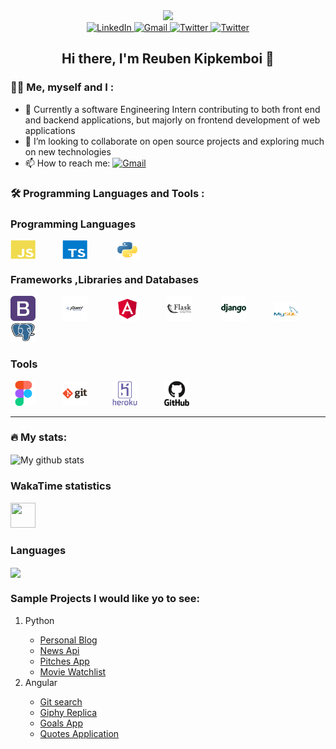 <div id="header"align="center">
  <img src="https://media.giphy.com/media/iIGT8Y1rOYhBpdHh1C/giphy.gif" width="150"/>
</div>

<div id="site-badges" align="center">
  <a href="https://www.linkedin.com/in/reuben-kipkemboi/">
    <img src="https://img.shields.io/badge/LinkedIn-blue?style=for-the-badge&logo=linkedin&logoColor=white" alt="LinkedIn"/>
  </a>
  <a href="https://mail.google.com/mail">
    <img src="https://img.shields.io/badge/Gmail-D14836?style=for-the-badge&logo=gmail&logoColor=white" alt="Gmail"/>
  </a>
  <a href="https://twitter.com/_RotichReuben">
    <img src="https://img.shields.io/badge/Twitter-blue?style=for-the-badge&logo=twitter&logoColor=white" alt="Twitter"/>
  </a>
  
  <a href="">
    <img src="https://img.shields.io/badge/Slack-4A154B?style=for-the-badge&logo=slack&logoColor=white" alt="Twitter"/>
  </a>
</div>

<h2 align="center">
  Hi there, I'm Reuben Kipkemboi 👋
</h2>

### :man_technologist: **Me, myself and I :**

- 🔭 Currently a software Engineering Intern contributing to both front end and backend applications, but majorly on frontend development of web applications
- 👯 I’m looking to collaborate on open source projects and exploring much on new technologies
- 📫 How to reach me: [![Gmail](https://img.shields.io/badge/Gmail-D14836?style=for-the-badge&logo=gmail&logoColor=white)](rotichkipkemboireuben@gmail.com)

### :hammer_and_wrench: **Programming Languages and Tools :**

### **Programming Languages**

<div>
  <img align="center" alt="Javascript" height="30" width="40" src="https://raw.githubusercontent.com/devicons/devicon/master/icons/javascript/javascript-plain.svg">&nbsp;&nbsp;&nbsp;&nbsp;&nbsp;&nbsp;&nbsp;&nbsp;&nbsp;&nbsp;
     <img align="center" alt="Typescript" height="30" width="40" src="https://raw.githubusercontent.com/devicons/devicon/master/icons/typescript/typescript-plain.svg">&nbsp;&nbsp;&nbsp;&nbsp;&nbsp;&nbsp;&nbsp;&nbsp;&nbsp;&nbsp;   
     <img align="center" alt="Python" height="30" width="40"src="https://raw.githubusercontent.com/devicons/devicon/master/icons/python/python-original.svg"> &nbsp;&nbsp;&nbsp;&nbsp;&nbsp;&nbsp;&nbsp;&nbsp;&nbsp;&nbsp;
</div>
 
### Frameworks ,Libraries and Databases
<div>
<img title="Bootstrap" alt="Spark"  width="40px" src="https://raw.githubusercontent.com/github/explore/master/topics/bootstrap/bootstrap.png">&nbsp;&nbsp;&nbsp;&nbsp;&nbsp;&nbsp;&nbsp;&nbsp;&nbsp;&nbsp; 
  <img title="Jquery" alt="Jquery" width="40px" src="https://raw.githubusercontent.com/github/explore/master/topics/jquery/jquery.png">&nbsp;&nbsp;&nbsp;&nbsp;&nbsp;&nbsp;&nbsp;&nbsp;&nbsp;&nbsp;
  <img title="Angular" alt="Angular" width="40px" src="https://raw.githubusercontent.com/github/explore/master/topics/angular/angular.png">&nbsp;&nbsp;&nbsp;&nbsp;&nbsp;&nbsp;&nbsp;&nbsp;&nbsp;&nbsp;  
  <img title="Flask" alt="Flask" width="40px" src="https://raw.githubusercontent.com/github/explore/master/topics/flask/flask.png"> &nbsp;&nbsp;&nbsp;&nbsp;&nbsp;&nbsp;&nbsp;&nbsp;&nbsp;&nbsp;
  <img title="Django" alt="Django" width="40px" src="https://github.com/devicons/devicon/blob/master/icons/django/django-plain-wordmark.svg">&nbsp;&nbsp;&nbsp;&nbsp;&nbsp;&nbsp;&nbsp;&nbsp;&nbsp;&nbsp;
<img title="mysql" alt="MySQL" height="30" width="40" src="https://raw.githubusercontent.com/devicons/devicon/master/icons/mysql/mysql-original-wordmark.svg">&nbsp;&nbsp;&nbsp;&nbsp;&nbsp;
<img title="postgres" alt="Postgres" height="30" width="40" src="https://github.com/devicons/devicon/blob/master/icons/postgresql/postgresql-original.svg">&nbsp;&nbsp;&nbsp;&nbsp;&nbsp;
</div>

### **Tools**

<div>
 <img title="Figma" alt="Figma" width="40px" src="https://github.com/devicons/devicon/blob/master/icons/figma/figma-original.svg">&nbsp;&nbsp;&nbsp;&nbsp;&nbsp;&nbsp;&nbsp;&nbsp;&nbsp;&nbsp;  <img src="https://github.com/devicons/devicon/blob/master/icons/git/git-original-wordmark.svg" title="Git" **alt="Git" width="40" height="40">&nbsp;&nbsp;&nbsp;&nbsp;&nbsp;&nbsp;&nbsp;&nbsp;&nbsp;&nbsp;<img src="https://github.com/devicons/devicon/blob/master/icons/heroku/heroku-original-wordmark.svg" title="Heroku" **alt="Heroku" width="40" height="40">&nbsp;&nbsp;&nbsp;&nbsp;&nbsp;&nbsp;&nbsp;&nbsp;&nbsp;&nbsp; <img src="https://github.com/devicons/devicon/blob/master/icons/github/github-original-wordmark.svg" title="Github" **alt="Github" width="40" height="40">
  </div>
  
  <hr>
  
  ### :fire: **My stats:**
  
  <img align="center" src="https://github-readme-stats.vercel.app/api?username=Reuben-Kipkemboi&show_icons=true&include_all_commits=true&theme=tokyonight&hide_border=false" alt="My github stats" /> 


  ### **WakaTime statistics**

  <a href="https://wakatime.com"><img width="40" height="40" src="https://wakatime.com/share/@8d970003-19be-4a57-8f0b-c04c2a3e5b08/4fe48a58-861c-4acd-a3c4-491d4cf646c2.png" /></a>
  
  ### **Languages**
  
  <img align="center" src="https://github-readme-stats.vercel.app/api/top-langs/?username=Reuben-Kipkemboi&layout=compact&theme=tokyonight&hide_border=false" />
  
  ### **Sample Projects I would like yo to see:**
  <ol>
  <li>Python</li>
  
  - [Personal Blog](https://github.com/Reuben-Kipkemboi/personal-blog)
  - [News Api](https://github.com/Reuben-Kipkemboi/News-API)
  - [Pitches App](https://github.com/Reuben-Kipkemboi/Pitches-App)
  - [Movie Watchlist](https://github.com/Reuben-Kipkemboi/Movie-Watchlist)

  <li>Angular</li>

  - [Git search](https://github.com/Reuben-Kipkemboi/Github-Search)
  - [Giphy Replica](https://github.com/Reuben-Kipkemboi/Giphy-Replica)
  - [Goals App](https://github.com/Reuben-Kipkemboi/Angular-GoalApp)
  - [Quotes Application](https://github.com/Reuben-Kipkemboi/Quotes)
  </ol>

